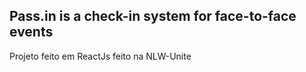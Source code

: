 ## Pass.in is a check-in system for face-to-face events


Projeto feito em ReactJs feito na NLW-Unite
